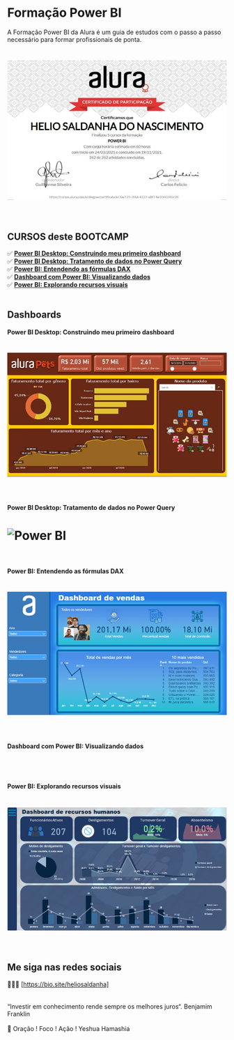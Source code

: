 # Formação Power BI 

A Formação Power BI da Alura é um guia de estudos com o passo a passo necessário para formar profissionais de ponta.

<h1>
   <img src="https://raw.githubusercontent.com/saldanhayg/Certificados/main/FORMA%C3%87%C3%95ES/BI/POWER%20BI.JPG" alt="Power BI" border="0">
</h1>
<br>

## CURSOS deste BOOTCAMP
✅ **<a href="https://tinyurl.com/tm45fmpd">Power BI Desktop: Construindo meu primeiro dashboard</a>** <br>
✅ **<a href="https://tinyurl.com/4z938v7z">Power BI Desktop: Tratamento de dados no Power Query</a>** <br>
✅ **<a href="https://tinyurl.com/h9htfx9j">Power BI: Entendendo as fórmulas DAX</a>** <br>
✅ **<a href="https://tinyurl.com/2mj3bjnp">Dashboard com Power BI: Visualizando dados</a>** <br>
✅ **<a href="https://tinyurl.com/s82nrwt5">Power BI: Explorando recursos visuais</a>** <br>
<br>

## Dashboards 

#### Power BI Desktop: Construindo meu primeiro dashboard

<h1>
   <img src="https://raw.githubusercontent.com/saldanhayg/Formacao_Power_BI_Alura/main/1_Power%20BI%20Desktop_Construindo%20meu%20primeiro%20dashboard/img/dashboard.JPG" alt="Power BI" border="0">
</h1>
<br>

#### Power BI Desktop: Tratamento de dados no Power Query
<h1>
   <img src="https://camo.githubusercontent.com/0ff1d0041ded7872253c4b9fdb54e53540b5343f77913763f9cabf8861c725df/68747470733a2f2f692e6962622e636f2f6b6d52366b446e2f646173682e706e67" alt="Power BI" border="0">
</h1>
<br>

#### Power BI: Entendendo as fórmulas DAX
<h1>
    <img src="https://raw.githubusercontent.com/saldanhayg/Formacao_Power_BI_Alura/main/3_Power%20BI%20Desktop_Entendendo%20as%20f%C3%B3rmulas%20DAX/DASH_POWER_BI_ENTENDENDO%20AS%20F%C3%93RMULAS%20DAX.PNG" alt="Power BI" border="0">
</h1>
<br>

#### Dashboard com Power BI: Visualizando dados
<h1>

</h1>
<br>

#### Power BI: Explorando recursos visuais
<h1>
   <img src="https://raw.githubusercontent.com/saldanhayg/Formacao_Power_BI_Alura/main/5_Power%20BI%20Desktop_Explorando%20recursos%20visuais/img/Dash.PNG" alt="Power BI" border="0">
</h1>
<br>

## Me siga nas redes sociais

👨‍💼🔮  [https://bio.site/heliosaldanha]
<br>
<br> 
<br> 
“Investir em conhecimento rende sempre os melhores juros“. Benjamim Franklin
<br>
<br> 
🙏 Oração ! Foco ! Ação ! Yeshua Hamashia 
